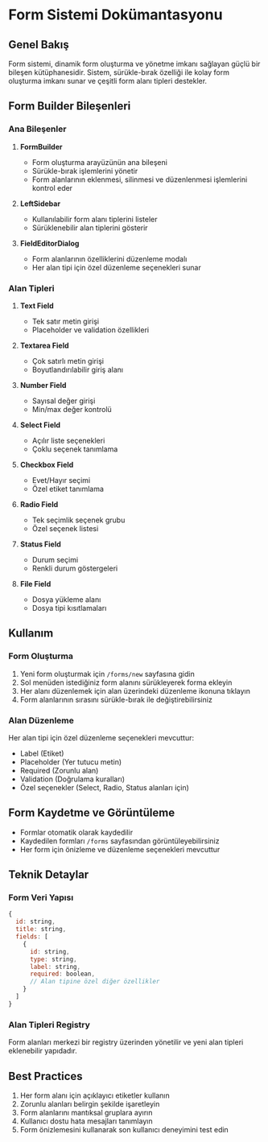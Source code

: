 # Form Sistemi Dokümantasyonu

## Genel Bakış

Form sistemi, dinamik form oluşturma ve yönetme imkanı sağlayan güçlü bir bileşen kütüphanesidir. Sistem, sürükle-bırak özelliği ile kolay form oluşturma imkanı sunar ve çeşitli form alanı tipleri destekler.

## Form Builder Bileşenleri

### Ana Bileşenler

1. **FormBuilder**
   - Form oluşturma arayüzünün ana bileşeni
   - Sürükle-bırak işlemlerini yönetir
   - Form alanlarının eklenmesi, silinmesi ve düzenlenmesi işlemlerini kontrol eder

2. **LeftSidebar**
   - Kullanılabilir form alanı tiplerini listeler
   - Sürüklenebilir alan tiplerini gösterir

3. **FieldEditorDialog**
   - Form alanlarının özelliklerini düzenleme modalı
   - Her alan tipi için özel düzenleme seçenekleri sunar

### Alan Tipleri

1. **Text Field**
   - Tek satır metin girişi
   - Placeholder ve validation özellikleri

2. **Textarea Field**
   - Çok satırlı metin girişi
   - Boyutlandırılabilir giriş alanı

3. **Number Field**
   - Sayısal değer girişi
   - Min/max değer kontrolü

4. **Select Field**
   - Açılır liste seçenekleri
   - Çoklu seçenek tanımlama

5. **Checkbox Field**
   - Evet/Hayır seçimi
   - Özel etiket tanımlama

6. **Radio Field**
   - Tek seçimlik seçenek grubu
   - Özel seçenek listesi

7. **Status Field**
   - Durum seçimi
   - Renkli durum göstergeleri

8. **File Field**
   - Dosya yükleme alanı
   - Dosya tipi kısıtlamaları

## Kullanım

### Form Oluşturma

1. Yeni form oluşturmak için `/forms/new` sayfasına gidin
2. Sol menüden istediğiniz form alanını sürükleyerek forma ekleyin
3. Her alanı düzenlemek için alan üzerindeki düzenleme ikonuna tıklayın
4. Form alanlarının sırasını sürükle-bırak ile değiştirebilirsiniz

### Alan Düzenleme

Her alan tipi için özel düzenleme seçenekleri mevcuttur:

- Label (Etiket)
- Placeholder (Yer tutucu metin)
- Required (Zorunlu alan)
- Validation (Doğrulama kuralları)
- Özel seçenekler (Select, Radio, Status alanları için)

## Form Kaydetme ve Görüntüleme

- Formlar otomatik olarak kaydedilir
- Kaydedilen formları `/forms` sayfasından görüntüleyebilirsiniz
- Her form için önizleme ve düzenleme seçenekleri mevcuttur

## Teknik Detaylar

### Form Veri Yapısı

```javascript
{
  id: string,
  title: string,
  fields: [
    {
      id: string,
      type: string,
      label: string,
      required: boolean,
      // Alan tipine özel diğer özellikler
    }
  ]
}
```

### Alan Tipleri Registry

Form alanları merkezi bir registry üzerinden yönetilir ve yeni alan tipleri eklenebilir yapıdadır.

## Best Practices

1. Her form alanı için açıklayıcı etiketler kullanın
2. Zorunlu alanları belirgin şekilde işaretleyin
3. Form alanlarını mantıksal gruplara ayırın
4. Kullanıcı dostu hata mesajları tanımlayın
5. Form önizlemesini kullanarak son kullanıcı deneyimini test edin
